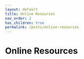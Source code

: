 ```yaml
---
layout: default
title: Online Resources
nav_order: 2
has_children: true
permalink: /posts/online-resources
---
```

# Online Resources
